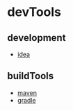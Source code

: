# devTools

## development

- [idea](./idea/index.md)

## buildTools

- [maven](./buildTools/maven/index.md)
- [gradle](./buildTools/gradle/index.md)
